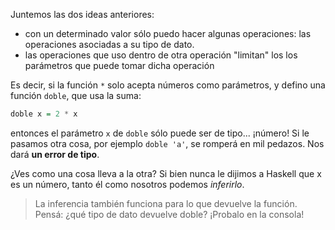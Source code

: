Juntemos las dos ideas anteriores: 

  * con un determinado valor sólo puedo hacer algunas operaciones: las operaciones asociadas a su tipo de dato. 
  * las operaciones que uso dentro de otra operación  "limitan" los los parámetros que puede tomar dicha operación
  
Es decir, si la función `*` solo acepta números como parámetros, y defino una función `doble`, que usa la suma: 

```haskell
doble x = 2 * x
```

entonces el parámetro `x` de `doble` sólo puede ser de tipo... ¡número! Si le pasamos otra cosa, por ejemplo `doble 'a'`, se romperá en mil pedazos. Nos dará **un error de tipo**. 

¿Ves como una cosa lleva a la otra? Si bien nunca le dijimos a Haskell que x es un número, tanto él como nosotros podemos _inferirlo_.

> La inferencia también funciona para lo que devuelve la función. Pensá: ¿qué tipo de dato devuelve doble? ¡Probalo en la consola!